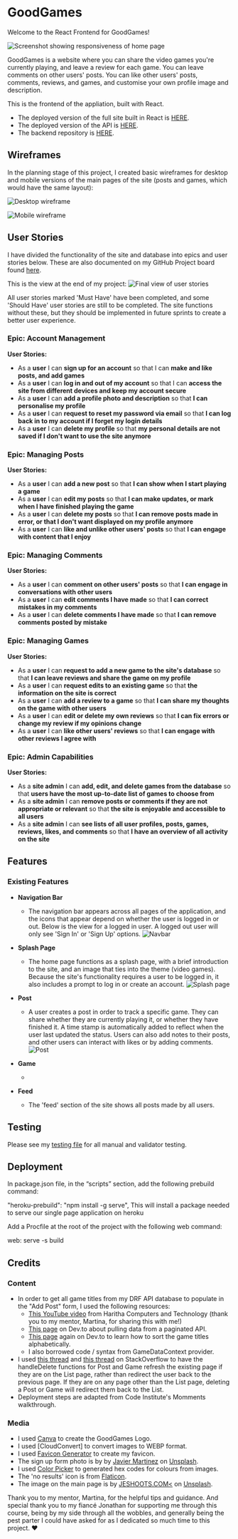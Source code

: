 # GoodGames

Welcome to the React Frontend for GoodGames!

![Screenshot showing responsiveness of home page](src/assets/readme/ami-responsive.png)

GoodGames is a website where you can share the video games you're currently playing, and leave a review for each game. You can leave comments on other users' posts. You can like other users' posts, comments, reviews, and games, and customise your own profile image and description.

This is the frontend of the appliation, built with React.

- The deployed version of the full site built in React is [HERE](https://goodgames-react.herokuapp.com/).
- The deployed version of the API is [HERE](https://goodgames-drf-api.herokuapp.com/).
- The backend repository is [HERE](https://github.com/StephHjar/goodgames-drf-api).

## Wireframes

In the planning stage of this project, I created basic wireframes for desktop and mobile versions of the main pages of the site (posts and games, which would have the same layout):

![Desktop wireframe]()

![Mobile wireframe]()

## User Stories

I have divided the functionality of the site and database into epics and user stories below. These are also documented on my GitHub Project board found [here](https://github.com/users/StephHjar/projects/6/views/1).

This is the view at the end of my project:
![Final view of user stories](src/assets/readme/project-board.png)

All user stories marked 'Must Have' have been completed, and some 'Should Have' user stories are still to be completed. The site functions without these, but they should be implemented in future sprints to create a better user experience.

### **Epic:** Account Management

**User Stories:**

- As a **user** I can **sign up for an account** so that I can **make and like posts, and add games**
- As a **user** I can **log in and out of my account** so that I can **access the site from different devices and keep my account secure**
- As a **user** I can **add a profile photo and description** so that **I can personalise my profile**
- As a **user** I can **request to reset my password via email** so that **I can log back in to my account if I forget my login details**
- As a **user** I can **delete my profile** so that **my personal details are not saved if I don't want to use the site anymore**

### **Epic:** Managing Posts

**User Stories:**

- As a **user** I can **add a new post** so that **I can show when I start playing a game**
- As a **user** I can **edit my posts** so that **I can make updates, or mark when I have finished playing the game**
- As a **user** I can **delete my posts** so that **I can remove posts made in error, or that I don't want displayed on my profile anymore**
- As a **user** I can **like and unlike other users' posts** so that **I can engage with content that I enjoy**

### **Epic:** Managing Comments

**User Stories:**

- As a **user** I can **comment on other users' posts** so that **I can engage in conversations with other users**
- As a **user** I can **edit comments I have made** so that **I can correct mistakes in my comments**
- As a **user** I can **delete comments I have made** so that **I can remove comments posted by mistake**

### **Epic:** Managing Games

**User Stories:**

- As a **user** I can **request to add a new game to the site's database** so that **I can leave reviews and share the game on my profile**
- As a **user** I can **request edits to an existing game** so that **the information on the site is correct**
- As a **user** I can **add a review to a game** so that **I can share my thoughts on the game with other users**
- As a **user** I can **edit or delete my own reviews** so that **I can fix errors or change my review if my opinions change**
- As a **user** I can **like other users' reviews** so that **I can engage with other reviews I agree with**

### **Epic:** Admin Capabilities

**User Stories:**

- As a **site admin** I can **add, edit, and delete games from the database** so that **users have the most up-to-date list of games to choose from**
- As a **site admin** I can **remove posts or comments if they are not appropriate or relevant** so that **the site is enjoyable and accessible to all users**
- As a **site admin** I can **see lists of all user profiles, posts, games, reviews, likes, and comments** so that **I have an overview of all activity on the site**

## Features

### Existing Features

- **Navigation Bar**

  - The navigation bar appears across all pages of the application, and the icons that appear depend on whether the user is logged in or out. Below is the view for a logged in user. A logged out user will only see 'Sign In' or 'Sign Up' options.
    ![Navbar](src/assets/readme/navbar.png)

- **Splash Page**

  - The home page functions as a splash page, with a brief introduction to the site, and an image that ties into the theme (video games). Because the site's functionality requires a user to be logged in, it also includes a prompt to log in or create an account.
    ![Splash page](src/assets/readme/splashpage.png)

- **Post**

  - A user creates a post in order to track a specific game. They can share whether they are currently playing it, or whether they have finished it. A time stamp is automatically added to reflect when the user last updated the status. Users can also add notes to their posts, and other users can interact with likes or by adding comments.
    ![Post](src/assets/readme/post.png)

- **Game**

  - 

- **Feed**
  - The 'feed' section of the site shows all posts made by all users.

## Testing

Please see my [testing file](TESTING.md) for all manual and validator testing.

## Deployment

In package.json file, in the “scripts” section, add the following prebuild command:

"heroku-prebuild": "npm install -g serve",
This will install a package needed to serve our single page application on heroku

Add a Procfile at the root of the project with the following web command:

web: serve -s build

## Credits

### Content

- In order to get all game titles from my DRF API database to populate in the "Add Post" form, I used the following resources:
  - [This YouTube video](https://www.youtube.com/watch?v=x48RYuXKs7c) from Haritha Computers and Technology (thank you to my mentor, Martina, for sharing this with me!)
  - [This page](https://dev.to/haalto/recursively-fetch-data-from-paginated-api-34ig) on Dev.to about pulling data from a paginated API.
  - [This page](https://dev.to/hariseldon27/localecompare-and-sorting-in-javascript-1god) again on Dev.to to learn how to sort the game titles alphabetically.
  - I also borrowed code / syntax from GameDataContext provider.
- I used [this thread](https://stackoverflow.com/questions/46820682/how-do-i-reload-a-page-with-react-router) and [this thread](https://stackoverflow.com/questions/65707107/react-routing-to-specific-page-not-working) on StackOverflow to have the handleDelete functions for Post and Game refresh the existing page if they are on the List page, rather than redirect the user back to the previous page. If they are on any page other than the List page, deleting a Post or Game will redirect them back to the List.
- Deployment steps are adapted from Code Institute's Momments walkthrough.

### Media

- I used [Canva](https://www.canva.com/) to create the GoodGames Logo.
- I used [CloudConvert] to convert images to WEBP format.
- I used [Favicon Generator](https://favicon.io/) to create my favicon.
- The sign up form photo is by by [Javier Martinez](https://unsplash.com/@cjdante?utm_source=unsplash&utm_medium=referral&utm_content=creditCopyText) on [Unsplash](https://unsplash.com/photos/hUD0PUczwJQ?utm_source=unsplash&utm_medium=referral&utm_content=creditCopyText).
- I used [Color Picker](https://imagecolorpicker.com/en) to generated hex codes for colours from images.
- The 'no results' icon is from [Flaticon](https://www.flaticon.com/free-icon/not-found_1178479).
- The image on the main page is by [JESHOOTS.COM<](https://unsplash.com/@jeshoots?utm_source=unsplash&utm_medium=referral&utm_content=creditCopyText) on [Unsplash](https://unsplash.com/photos/eCktzGjC-iU?utm_source=unsplash&utm_medium=referral&utm_content=creditCopyText).

Thank you to my mentor, Martina, for the helpful tips and guidance.
And special thank you to my fiancé Jonathan for supporting me through this course, being by my side through all the wobbles, and generally being the pest parter I could have asked for as I dedicated so much time to this project. ❤️
